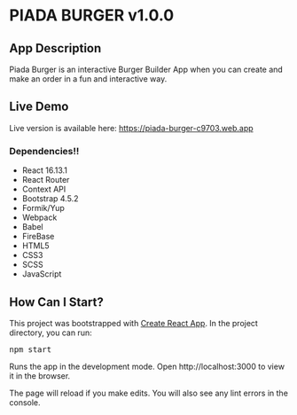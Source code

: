 # PIADA BURGER v1.0.0

## App Description

Piada Burger is an interactive Burger Builder App when you can create and make an order in a fun and interactive way.

## Live Demo

Live version is available here:
https://piada-burger-c9703.web.app

### Dependencies!!

- React 16.13.1
- React Router
- Context API
- Bootstrap 4.5.2
- Formik/Yup
- Webpack
- Babel
- FireBase
- HTML5
- CSS3
- SCSS
- JavaScript

## How Can I Start?

This project was bootstrapped with [Create React App](https://github.com/facebook/create-react-app).
In the project directory, you can run:

<pre>npm start</pre>

Runs the app in the development mode.
Open http://localhost:3000 to view it in the browser.

The page will reload if you make edits.
You will also see any lint errors in the console.
